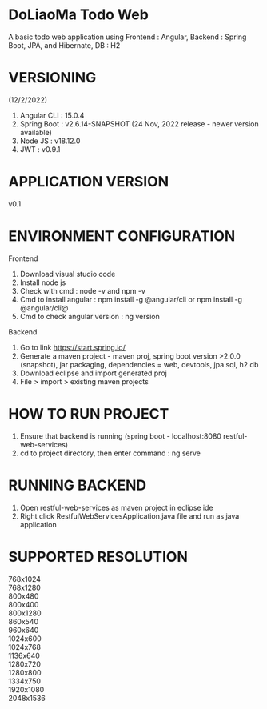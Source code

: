 # DoLiaoMa Todo Web 
A basic todo web application using Frontend : Angular, Backend : Spring Boot, JPA, and Hibernate, DB : H2

# VERSIONING 
(12/2/2022) 
1. Angular CLI  : 15.0.4 
2. Spring Boot  : v2.6.14-SNAPSHOT  (24 Nov, 2022 release - newer version available)
3. Node JS      : v18.12.0 
4. JWT 			: v0.9.1

# APPLICATION VERSION
v0.1

# ENVIRONMENT CONFIGURATION 
Frontend
1. Download visual studio code
2. Install node js
3. Check with cmd : node -v and npm -v
4. Cmd to install angular : npm install -g @angular/cli or npm install -g @angular/cli@<version>
5. Cmd to check angular version : ng version

Backend
1. Go to link https://start.spring.io/
2. Generate a maven project - maven proj, spring boot version >2.0.0 (snapshot), jar packaging, dependencies = web, devtools, jpa sql, h2 db
3. Download eclipse and import generated proj 
4. File > import > existing maven projects

# HOW TO RUN PROJECT 
1. Ensure that backend is running (spring boot - localhost:8080 restful-web-services)
2. cd to project directory, then enter command : ng serve
  
# RUNNING BACKEND 
1. Open restful-web-services as maven project in eclipse ide
2. Right click RestfulWebServicesApplication.java file and run as java application

# SUPPORTED RESOLUTION 
768x1024		
768x1280		
800x480		
800x400		
800x1280		
860x540		
960x640		
1024x600		
1024x768		
1136x640		
1280x720		
1280x800		
1334x750		
1920x1080		
2048x1536	

  
